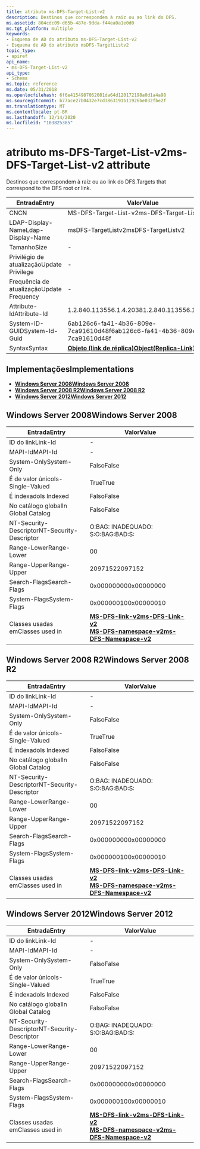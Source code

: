 ```yaml
---
title: atributo ms-DFS-Target-List-v2
description: Destinos que correspondem à raiz ou ao link do DFS.
ms.assetid: 804cdc09-d65b-487e-9dda-f44ea0a1e0d0
ms.tgt_platform: multiple
keywords:
- Esquema de AD do atributo ms-DFS-Target-List-v2
- Esquema de AD do atributo msDFS-TargetListv2
topic_type:
- apiref
api_name:
- ms-DFS-Target-List-v2
api_type:
- Schema
ms.topic: reference
ms.date: 05/31/2018
ms.openlocfilehash: 6f6e4154987062081da64d120172198a0d1a4a98
ms.sourcegitcommit: b77ace27b0432e7cd3863191b11926be032fbe2f
ms.translationtype: MT
ms.contentlocale: pt-BR
ms.lasthandoff: 12/14/2020
ms.locfileid: "103825385"
---
```

# <a name="ms-dfs-target-list-v2-attribute"></a><span data-ttu-id="ad3eb-105">atributo ms-DFS-Target-List-v2</span><span class="sxs-lookup"><span data-stu-id="ad3eb-105">ms-DFS-Target-List-v2 attribute</span></span>

<span data-ttu-id="ad3eb-106">Destinos que correspondem à raiz ou ao link do DFS.</span><span class="sxs-lookup"><span data-stu-id="ad3eb-106">Targets that correspond to the DFS root or link.</span></span>



| <span data-ttu-id="ad3eb-107">Entrada</span><span class="sxs-lookup"><span data-stu-id="ad3eb-107">Entry</span></span> | <span data-ttu-id="ad3eb-108">Valor</span><span class="sxs-lookup"><span data-stu-id="ad3eb-108">Value</span></span> |
|-------------------|-------------------------------------------------------|
| <span data-ttu-id="ad3eb-109">CN</span><span class="sxs-lookup"><span data-stu-id="ad3eb-109">CN</span></span>                | <span data-ttu-id="ad3eb-110">MS-DFS-Target-List-v2</span><span class="sxs-lookup"><span data-stu-id="ad3eb-110">ms-DFS-Target-List-v2</span></span>                                 |
| <span data-ttu-id="ad3eb-111">LDAP-Display-Name</span><span class="sxs-lookup"><span data-stu-id="ad3eb-111">Ldap-Display-Name</span></span> | <span data-ttu-id="ad3eb-112">msDFS-TargetListv2</span><span class="sxs-lookup"><span data-stu-id="ad3eb-112">msDFS-TargetListv2</span></span>                                    |
| <span data-ttu-id="ad3eb-113">Tamanho</span><span class="sxs-lookup"><span data-stu-id="ad3eb-113">Size</span></span>              | \-                                                    |
| <span data-ttu-id="ad3eb-114">Privilégio de atualização</span><span class="sxs-lookup"><span data-stu-id="ad3eb-114">Update Privilege</span></span>  | \-                                                    |
| <span data-ttu-id="ad3eb-115">Frequência de atualização</span><span class="sxs-lookup"><span data-stu-id="ad3eb-115">Update Frequency</span></span>  | \-                                                    |
| <span data-ttu-id="ad3eb-116">Attribute-Id</span><span class="sxs-lookup"><span data-stu-id="ad3eb-116">Attribute-Id</span></span>      | <span data-ttu-id="ad3eb-117">1.2.840.113556.1.4.2038</span><span class="sxs-lookup"><span data-stu-id="ad3eb-117">1.2.840.113556.1.4.2038</span></span>                               |
| <span data-ttu-id="ad3eb-118">System-ID-GUID</span><span class="sxs-lookup"><span data-stu-id="ad3eb-118">System-Id-Guid</span></span>    | <span data-ttu-id="ad3eb-119">6ab126c6-fa41-4b36-809e-7ca91610d48f</span><span class="sxs-lookup"><span data-stu-id="ad3eb-119">6ab126c6-fa41-4b36-809e-7ca91610d48f</span></span>                  |
| <span data-ttu-id="ad3eb-120">Syntax</span><span class="sxs-lookup"><span data-stu-id="ad3eb-120">Syntax</span></span>            | [<span data-ttu-id="ad3eb-121">**Objeto (link de réplica)**</span><span class="sxs-lookup"><span data-stu-id="ad3eb-121">**Object(Replica-Link)**</span></span>](s-object-replica-link.md) |



## <a name="implementations"></a><span data-ttu-id="ad3eb-122">Implementações</span><span class="sxs-lookup"><span data-stu-id="ad3eb-122">Implementations</span></span>

-   [<span data-ttu-id="ad3eb-123">**Windows Server 2008**</span><span class="sxs-lookup"><span data-stu-id="ad3eb-123">**Windows Server 2008**</span></span>](#windows-server-2008)
-   [<span data-ttu-id="ad3eb-124">**Windows Server 2008 R2**</span><span class="sxs-lookup"><span data-stu-id="ad3eb-124">**Windows Server 2008 R2**</span></span>](#windows-server-2008-r2)
-   [<span data-ttu-id="ad3eb-125">**Windows Server 2012**</span><span class="sxs-lookup"><span data-stu-id="ad3eb-125">**Windows Server 2012**</span></span>](#windows-server-2012)

## <a name="windows-server-2008"></a><span data-ttu-id="ad3eb-126">Windows Server 2008</span><span class="sxs-lookup"><span data-stu-id="ad3eb-126">Windows Server 2008</span></span>



| <span data-ttu-id="ad3eb-127">Entrada</span><span class="sxs-lookup"><span data-stu-id="ad3eb-127">Entry</span></span> | <span data-ttu-id="ad3eb-128">Valor</span><span class="sxs-lookup"><span data-stu-id="ad3eb-128">Value</span></span> |
|------------------------|-------------------------------------------------------------------------------------------------------------------|
| <span data-ttu-id="ad3eb-129">ID do link</span><span class="sxs-lookup"><span data-stu-id="ad3eb-129">Link-Id</span></span>                | \-                                                                                                                |
| <span data-ttu-id="ad3eb-130">MAPI-Id</span><span class="sxs-lookup"><span data-stu-id="ad3eb-130">MAPI-Id</span></span>                | \-                                                                                                                |
| <span data-ttu-id="ad3eb-131">System-Only</span><span class="sxs-lookup"><span data-stu-id="ad3eb-131">System-Only</span></span>            | <span data-ttu-id="ad3eb-132">Falso</span><span class="sxs-lookup"><span data-stu-id="ad3eb-132">False</span></span>                                                                                                             |
| <span data-ttu-id="ad3eb-133">É de valor único</span><span class="sxs-lookup"><span data-stu-id="ad3eb-133">Is-Single-Valued</span></span>       | <span data-ttu-id="ad3eb-134">True</span><span class="sxs-lookup"><span data-stu-id="ad3eb-134">True</span></span>                                                                                                              |
| <span data-ttu-id="ad3eb-135">É indexado</span><span class="sxs-lookup"><span data-stu-id="ad3eb-135">Is Indexed</span></span>             | <span data-ttu-id="ad3eb-136">Falso</span><span class="sxs-lookup"><span data-stu-id="ad3eb-136">False</span></span>                                                                                                             |
| <span data-ttu-id="ad3eb-137">No catálogo global</span><span class="sxs-lookup"><span data-stu-id="ad3eb-137">In Global Catalog</span></span>      | <span data-ttu-id="ad3eb-138">Falso</span><span class="sxs-lookup"><span data-stu-id="ad3eb-138">False</span></span>                                                                                                             |
| <span data-ttu-id="ad3eb-139">NT-Security-Descriptor</span><span class="sxs-lookup"><span data-stu-id="ad3eb-139">NT-Security-Descriptor</span></span> | <span data-ttu-id="ad3eb-140">O:BAG: INADEQUADO: S:</span><span class="sxs-lookup"><span data-stu-id="ad3eb-140">O:BAG:BAD:S:</span></span>                                                                                                      |
| <span data-ttu-id="ad3eb-141">Range-Lower</span><span class="sxs-lookup"><span data-stu-id="ad3eb-141">Range-Lower</span></span>            | <span data-ttu-id="ad3eb-142">0</span><span class="sxs-lookup"><span data-stu-id="ad3eb-142">0</span></span>                                                                                                                 |
| <span data-ttu-id="ad3eb-143">Range-Upper</span><span class="sxs-lookup"><span data-stu-id="ad3eb-143">Range-Upper</span></span>            | <span data-ttu-id="ad3eb-144">2097152</span><span class="sxs-lookup"><span data-stu-id="ad3eb-144">2097152</span></span>                                                                                                           |
| <span data-ttu-id="ad3eb-145">Search-Flags</span><span class="sxs-lookup"><span data-stu-id="ad3eb-145">Search-Flags</span></span>           | <span data-ttu-id="ad3eb-146">0x00000000</span><span class="sxs-lookup"><span data-stu-id="ad3eb-146">0x00000000</span></span>                                                                                                        |
| <span data-ttu-id="ad3eb-147">System-Flags</span><span class="sxs-lookup"><span data-stu-id="ad3eb-147">System-Flags</span></span>           | <span data-ttu-id="ad3eb-148">0x00000010</span><span class="sxs-lookup"><span data-stu-id="ad3eb-148">0x00000010</span></span>                                                                                                        |
| <span data-ttu-id="ad3eb-149">Classes usadas em</span><span class="sxs-lookup"><span data-stu-id="ad3eb-149">Classes used in</span></span>        | [<span data-ttu-id="ad3eb-150">**MS-DFS-link-v2**</span><span class="sxs-lookup"><span data-stu-id="ad3eb-150">**ms-DFS-Link-v2**</span></span>](c-msdfs-linkv2.md)<br/> [<span data-ttu-id="ad3eb-151">**MS-DFS-namespace-v2**</span><span class="sxs-lookup"><span data-stu-id="ad3eb-151">**ms-DFS-Namespace-v2**</span></span>](c-msdfs-namespacev2.md)<br/> |



## <a name="windows-server-2008-r2"></a><span data-ttu-id="ad3eb-152">Windows Server 2008 R2</span><span class="sxs-lookup"><span data-stu-id="ad3eb-152">Windows Server 2008 R2</span></span>



| <span data-ttu-id="ad3eb-153">Entrada</span><span class="sxs-lookup"><span data-stu-id="ad3eb-153">Entry</span></span> | <span data-ttu-id="ad3eb-154">Valor</span><span class="sxs-lookup"><span data-stu-id="ad3eb-154">Value</span></span> |
|------------------------|-------------------------------------------------------------------------------------------------------------------|
| <span data-ttu-id="ad3eb-155">ID do link</span><span class="sxs-lookup"><span data-stu-id="ad3eb-155">Link-Id</span></span>                | \-                                                                                                                |
| <span data-ttu-id="ad3eb-156">MAPI-Id</span><span class="sxs-lookup"><span data-stu-id="ad3eb-156">MAPI-Id</span></span>                | \-                                                                                                                |
| <span data-ttu-id="ad3eb-157">System-Only</span><span class="sxs-lookup"><span data-stu-id="ad3eb-157">System-Only</span></span>            | <span data-ttu-id="ad3eb-158">Falso</span><span class="sxs-lookup"><span data-stu-id="ad3eb-158">False</span></span>                                                                                                             |
| <span data-ttu-id="ad3eb-159">É de valor único</span><span class="sxs-lookup"><span data-stu-id="ad3eb-159">Is-Single-Valued</span></span>       | <span data-ttu-id="ad3eb-160">True</span><span class="sxs-lookup"><span data-stu-id="ad3eb-160">True</span></span>                                                                                                              |
| <span data-ttu-id="ad3eb-161">É indexado</span><span class="sxs-lookup"><span data-stu-id="ad3eb-161">Is Indexed</span></span>             | <span data-ttu-id="ad3eb-162">Falso</span><span class="sxs-lookup"><span data-stu-id="ad3eb-162">False</span></span>                                                                                                             |
| <span data-ttu-id="ad3eb-163">No catálogo global</span><span class="sxs-lookup"><span data-stu-id="ad3eb-163">In Global Catalog</span></span>      | <span data-ttu-id="ad3eb-164">Falso</span><span class="sxs-lookup"><span data-stu-id="ad3eb-164">False</span></span>                                                                                                             |
| <span data-ttu-id="ad3eb-165">NT-Security-Descriptor</span><span class="sxs-lookup"><span data-stu-id="ad3eb-165">NT-Security-Descriptor</span></span> | <span data-ttu-id="ad3eb-166">O:BAG: INADEQUADO: S:</span><span class="sxs-lookup"><span data-stu-id="ad3eb-166">O:BAG:BAD:S:</span></span>                                                                                                      |
| <span data-ttu-id="ad3eb-167">Range-Lower</span><span class="sxs-lookup"><span data-stu-id="ad3eb-167">Range-Lower</span></span>            | <span data-ttu-id="ad3eb-168">0</span><span class="sxs-lookup"><span data-stu-id="ad3eb-168">0</span></span>                                                                                                                 |
| <span data-ttu-id="ad3eb-169">Range-Upper</span><span class="sxs-lookup"><span data-stu-id="ad3eb-169">Range-Upper</span></span>            | <span data-ttu-id="ad3eb-170">2097152</span><span class="sxs-lookup"><span data-stu-id="ad3eb-170">2097152</span></span>                                                                                                           |
| <span data-ttu-id="ad3eb-171">Search-Flags</span><span class="sxs-lookup"><span data-stu-id="ad3eb-171">Search-Flags</span></span>           | <span data-ttu-id="ad3eb-172">0x00000000</span><span class="sxs-lookup"><span data-stu-id="ad3eb-172">0x00000000</span></span>                                                                                                        |
| <span data-ttu-id="ad3eb-173">System-Flags</span><span class="sxs-lookup"><span data-stu-id="ad3eb-173">System-Flags</span></span>           | <span data-ttu-id="ad3eb-174">0x00000010</span><span class="sxs-lookup"><span data-stu-id="ad3eb-174">0x00000010</span></span>                                                                                                        |
| <span data-ttu-id="ad3eb-175">Classes usadas em</span><span class="sxs-lookup"><span data-stu-id="ad3eb-175">Classes used in</span></span>        | [<span data-ttu-id="ad3eb-176">**MS-DFS-link-v2**</span><span class="sxs-lookup"><span data-stu-id="ad3eb-176">**ms-DFS-Link-v2**</span></span>](c-msdfs-linkv2.md)<br/> [<span data-ttu-id="ad3eb-177">**MS-DFS-namespace-v2**</span><span class="sxs-lookup"><span data-stu-id="ad3eb-177">**ms-DFS-Namespace-v2**</span></span>](c-msdfs-namespacev2.md)<br/> |



## <a name="windows-server-2012"></a><span data-ttu-id="ad3eb-178">Windows Server 2012</span><span class="sxs-lookup"><span data-stu-id="ad3eb-178">Windows Server 2012</span></span>



| <span data-ttu-id="ad3eb-179">Entrada</span><span class="sxs-lookup"><span data-stu-id="ad3eb-179">Entry</span></span> | <span data-ttu-id="ad3eb-180">Valor</span><span class="sxs-lookup"><span data-stu-id="ad3eb-180">Value</span></span> |
|------------------------|-------------------------------------------------------------------------------------------------------------------|
| <span data-ttu-id="ad3eb-181">ID do link</span><span class="sxs-lookup"><span data-stu-id="ad3eb-181">Link-Id</span></span>                | \-                                                                                                                |
| <span data-ttu-id="ad3eb-182">MAPI-Id</span><span class="sxs-lookup"><span data-stu-id="ad3eb-182">MAPI-Id</span></span>                | \-                                                                                                                |
| <span data-ttu-id="ad3eb-183">System-Only</span><span class="sxs-lookup"><span data-stu-id="ad3eb-183">System-Only</span></span>            | <span data-ttu-id="ad3eb-184">Falso</span><span class="sxs-lookup"><span data-stu-id="ad3eb-184">False</span></span>                                                                                                             |
| <span data-ttu-id="ad3eb-185">É de valor único</span><span class="sxs-lookup"><span data-stu-id="ad3eb-185">Is-Single-Valued</span></span>       | <span data-ttu-id="ad3eb-186">True</span><span class="sxs-lookup"><span data-stu-id="ad3eb-186">True</span></span>                                                                                                              |
| <span data-ttu-id="ad3eb-187">É indexado</span><span class="sxs-lookup"><span data-stu-id="ad3eb-187">Is Indexed</span></span>             | <span data-ttu-id="ad3eb-188">Falso</span><span class="sxs-lookup"><span data-stu-id="ad3eb-188">False</span></span>                                                                                                             |
| <span data-ttu-id="ad3eb-189">No catálogo global</span><span class="sxs-lookup"><span data-stu-id="ad3eb-189">In Global Catalog</span></span>      | <span data-ttu-id="ad3eb-190">Falso</span><span class="sxs-lookup"><span data-stu-id="ad3eb-190">False</span></span>                                                                                                             |
| <span data-ttu-id="ad3eb-191">NT-Security-Descriptor</span><span class="sxs-lookup"><span data-stu-id="ad3eb-191">NT-Security-Descriptor</span></span> | <span data-ttu-id="ad3eb-192">O:BAG: INADEQUADO: S:</span><span class="sxs-lookup"><span data-stu-id="ad3eb-192">O:BAG:BAD:S:</span></span>                                                                                                      |
| <span data-ttu-id="ad3eb-193">Range-Lower</span><span class="sxs-lookup"><span data-stu-id="ad3eb-193">Range-Lower</span></span>            | <span data-ttu-id="ad3eb-194">0</span><span class="sxs-lookup"><span data-stu-id="ad3eb-194">0</span></span>                                                                                                                 |
| <span data-ttu-id="ad3eb-195">Range-Upper</span><span class="sxs-lookup"><span data-stu-id="ad3eb-195">Range-Upper</span></span>            | <span data-ttu-id="ad3eb-196">2097152</span><span class="sxs-lookup"><span data-stu-id="ad3eb-196">2097152</span></span>                                                                                                           |
| <span data-ttu-id="ad3eb-197">Search-Flags</span><span class="sxs-lookup"><span data-stu-id="ad3eb-197">Search-Flags</span></span>           | <span data-ttu-id="ad3eb-198">0x00000000</span><span class="sxs-lookup"><span data-stu-id="ad3eb-198">0x00000000</span></span>                                                                                                        |
| <span data-ttu-id="ad3eb-199">System-Flags</span><span class="sxs-lookup"><span data-stu-id="ad3eb-199">System-Flags</span></span>           | <span data-ttu-id="ad3eb-200">0x00000010</span><span class="sxs-lookup"><span data-stu-id="ad3eb-200">0x00000010</span></span>                                                                                                        |
| <span data-ttu-id="ad3eb-201">Classes usadas em</span><span class="sxs-lookup"><span data-stu-id="ad3eb-201">Classes used in</span></span>        | [<span data-ttu-id="ad3eb-202">**MS-DFS-link-v2**</span><span class="sxs-lookup"><span data-stu-id="ad3eb-202">**ms-DFS-Link-v2**</span></span>](c-msdfs-linkv2.md)<br/> [<span data-ttu-id="ad3eb-203">**MS-DFS-namespace-v2**</span><span class="sxs-lookup"><span data-stu-id="ad3eb-203">**ms-DFS-Namespace-v2**</span></span>](c-msdfs-namespacev2.md)<br/> |



 

 





